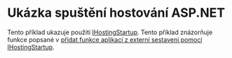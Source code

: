 # <a name="aspnet-hosting-startup-sample"></a>Ukázka spuštění hostování ASP.NET

Tento příklad ukazuje použití [IHostingStartup](https://docs.microsoft.com/dotnet/api/microsoft.aspnetcore.hosting.ihostingstartup). Tento příklad znázorňuje funkce popsané v [přidat funkce aplikací z externí sestavení pomocí IHostingStartup](https://docs.microsoft.com/aspnet/core/hosting/ihostingstartup).
